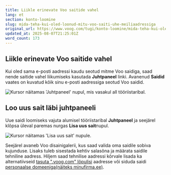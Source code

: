 ```yaml
---
title: Liikle erinevate Voo saitide vahel
lang: et
section: konto-loomine
slug: mida-teha-kui-oled-loonud-mitu-voo-saiti-uhe-meiliaadressiga
original_url: https://www.voog.com/tugi/konto-loomine/mida-teha-kui-oled-loonud-mitu-voo-saiti-uhe-meiliaadressiga
updated_at: 2025-08-07T21:25:01Z
word_count: 173
---
```

## Liikle erinevate Voo saitide vahel

Kui oled sama e-posti aadressi kaudu seotud mitme Voo saidiga, saad nende saitide vahel liikumiseks kasutada **Juhtpaneel** linki. Avanenud **Saidid** vaates on kuvatud kõik sinu e-posti aadressiga seotud Voo saidid.

![Kursor näitamas 'Juhtpaneel' nupul, mis vasakul all tööriistaribal.](https://media.voog.com/0000/0036/2183/photos/Juhtpaneel_link_block.webp "Kursor näitamas 'Juhtpaneel' nupul, mis vasakul all tööriistaribal.")

## Loo uus sait läbi juhtpaneeli

Uue saidi loomiseks vajuta alumisel tööriistaribal **Juhtpaneel** ja seejärel klõpsa üleval paremas nurgas **Lisa uus sait**nupul.

![Kursor näitamas 'Lisa uus sait' nupule.](https://media.voog.com/0000/0036/2183/photos/lisa%20uus%20sait%202023_block.png "Kursor näitamas 'Lisa uus sait' nupule.")

Seejärel avaneb Voo disainigalerii, kus saad valida oma saidile sobiva kujunduse. Lisaks tuleb sisestada kehtiv salasõna ja määrata saidile tehniline aadress. Hiljem saad tehnilise aadressi kõrvale lisada ka alternatiivseid [tasuta ".voog.com" lõpulisi](/tugi/domeenid/lisa-saidile-rohkem-tasuta-aadresse) aadresse või siduda saidi [personaalse domeeniga](/tugi/domeenid/personaalse-domeeni-ostmine)[(näiteks minufirma.ee)](https://www.voog.com/tugi/domeenid/personaalse-domeeni-ostmine).
